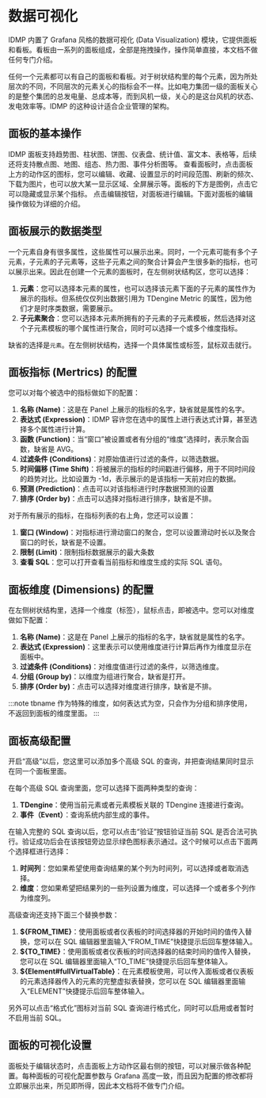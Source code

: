 # 数据可视化

IDMP 内置了 Grafana 风格的数据可视化 (Data Visualization) 模块，它提供面板和看板。看板由一系列的面板组成，全部是拖拽操作，操作简单直接，本文档不做任何专门介绍。

任何一个元素都可以有自己的面板和看板。对于树状结构里的每个元素，因为所处层次的不同，不同层次的元素关心的指标会不一样。比如电力集团一级的面板关心的是整个集团的总发电量、总成本等，而到风机一级，关心的是这台风机的状态、发电效率等。IDMP 的这种设计适合企业管理的架构。

## 面板的基本操作

IDMP 面板支持趋势图、柱状图、饼图、仪表盘、统计值、富文本、表格等，后续还将支持散点图、地图、组态、热力图、事件分析图等。
查看面板时，点击面板上方的动作区的图标，您可以编辑、收藏、设置显示的时间段范围、刷新的频次、下载为图片，也可以放大某一显示区域、全屏展示等。面板的下方是图例，点击它可以隐藏或显示某个指标。
点击编辑按钮，对面板进行编辑。下面对面板的编辑操作做较为详细的介绍。

## 面板展示的数据类型

一个元素自身有很多属性，这些属性可以展示出来。同时，一个元素可能有多个子元素，子元素的子元素等，这些子元素之间的聚合计算会产生很多新的指标，也可以展示出来。因此在创建一个元素的面板时，在左侧树状结构区，您可以选择：

1. **元素**：您可以选择本元素的属性，也可以选择该元素下面的子元素的属性作为展示的指标。但系统仅仅列出数据引用为 TDengine Metric 的属性，因为他们才是时序类数据，需要展示。
2. **子元素聚合**：您可以选择本元素所拥有的子元素的子元素模板，然后选择对这个子元素模板的哪个属性进行聚合，同时可以选择一个或多个维度指标。

缺省的选择是`元素`。在左侧树状结构，选择一个具体属性或标签，鼠标双击就行。

## 面板指标 (Mertrics) 的配置

您可以对每个被选中的指标做如下的配置：

1. **名称 (Name)**：这是在 Panel 上展示的指标的名字，缺省就是属性的名字。
2. **表达式 (Expression)**：IDMP 容许您在选中的属性上进行表达式计算，甚至选择多个属性进行计算。
3. **函数 (Function)**：当“窗口”被设置或者有分组的“维度”选择时，表示聚合函数，缺省是 AVG。
4. **过滤条件 (Conditions)**：对原始值进行过滤的条件，以筛选数据。
5. **时间偏移 (Time Shift)**：将被展示的指标的时间戳进行偏移，用于不同时间段的趋势对比。比如设置为 -1d，表示展示的是该指标一天前对应的数据。
6. **预测 (Prediction)**：点击可以对该指标进行时序数据预测的设置
7. **排序 (Order by)**：点击可以选择对指标进行排序，缺省是不排。

对于所有展示的指标，在指标列表的右上角，您还可以设置：

1. **窗口 (Window)**：对指标进行滑动窗口的聚合，您可以设置滑动时长以及聚合窗口的时长，缺省是不设置。
2. **限制 (Limit)**：限制指标数据展示的最大条数
3. **查看 SQL**：您可以打开查看当前指标和维度生成的实际 SQL 语句。

## 面板维度 (Dimensions) 的配置

在左侧树状结构里，选择一个维度（标签），鼠标点击，即被选中。您可以对维度做如下配置：

1. **名称 (Name)**：这是在 Panel 上展示的指标的名字，缺省就是属性的名字。
2. **表达式 (Expression)**：这里表示可以使用维度进行计算后再作为维度显示在面板中。
3. **过滤条件 (Conditions)**：对维度值进行过滤的条件，以筛选维度。
4. **分组 (Group by)**：以维度为组进行聚合，缺省是打开。
5. **排序 (Order by)**：点击可以选择对维度进行排序，缺省是不排。

:::note
tbname 作为特殊的维度，如何表达式为空，只会作为分组和排序使用，不返回到面板的维度里面。
:::

## 面板高级配置

开启“高级”以后，您这里可以添加多个高级 SQL 的查询，并把查询结果同时显示在同一个面板里面。

在每个高级 SQL 查询里面，您可以选择下面两种类型的查询：

1. **TDengine**：使用当前元素或者元素模板关联的 TDengine 连接进行查询。
2. **事件（Event）**：查询系统内部生成的事件。

在输入完整的 SQL 查询以后，您可以点击“验证”按钮验证当前 SQL 是否合法可执行。验证成功后会在该按钮旁边显示绿色图标表示通过。这个时候可以点击下面两个选择框进行选择：

1. **时间列**：您如果希望使用查询结果的某个列为时间列，可以选择或者取消选择。
2. **维度**：您如果希望把结果列的一些列设置为维度，可以选择一个或者多个列作为维度列。

高级查询还支持下面三个替换参数：

1. **$\{FROM_TIME\}**：使用面板或者仪表板的时间选择器的开始时间的值传入替换，您可以在 SQL 编辑器里面输入“FROM_TIME”快捷提示后回车整体输入。
2. **$\{TO_TIME\}**：使用面板或者仪表板的时间选择器的结束时间的值传入替换，您可以在 SQL 编辑器里面输入“TO_TIME”快捷提示后回车整体输入。
3. **$\{Element#fullVirtualTable\}**：在元素模板使用，可以传入面板或者仪表板的元素选择器传入的元素的完整虚拟表替换，您可以在 SQL 编辑器里面输入“ELEMENT”快捷提示后回车整体输入。

另外可以点击“格式化”图标对当前 SQL 查询进行格式化，同时可以启用或者暂时不启用当前 SQL。

## 面板的可视化设置

面板处于编辑状态时，点击面板上方动作区最右侧的按钮，可以对展示做各种配置。每种面板的可视化配置参数与 Grafana 高度一致，而且因为配置的修改都将立即展示出来，所见即所得，因此本文档将不做专门介绍。
